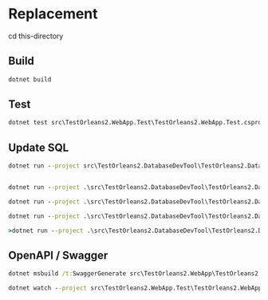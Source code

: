 # Replacement

cd this-directory

## Build

```cmd
dotnet build
```

## Test

```cmd
dotnet test src\TestOrleans2.WebApp.Test\TestOrleans2.WebApp.Test.csproj
```

## Update SQL

```cmd
dotnet run --project src\TestOrleans2.DatabaseDevTool\TestOrleans2.DatabaseDevTool.csproj


dotnet run --project .\src\TestOrleans2.DatabaseDevTool\TestOrleans2.DatabaseDevTool.csproj --steps 1 --force true

dotnet run --project .\src\TestOrleans2.DatabaseDevTool\TestOrleans2.DatabaseDevTool.csproj --steps 2

dotnet run --project .\src\TestOrleans2.DatabaseDevTool\TestOrleans2.DatabaseDevTool.csproj --steps 3 --force true

>dotnet run --project .\src\TestOrleans2.DatabaseDevTool\TestOrleans2.DatabaseDevTool.csproj --steps 1,2,3,4,5 --force true
```

## OpenAPI / Swagger
```cmd
dotnet msbuild /t:SwaggerGenerate src\TestOrleans2.WebApp\TestOrleans2.WebApp.csproj
```

```cmd
dotnet watch --project src\TestOrleans2.WebApp.Test\TestOrleans2.WebApp.Test.csproj build
```